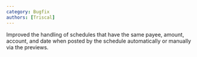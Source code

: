```yaml
---
category: Bugfix
authors: [Triscal]
---
```


Improved the handling of schedules that have the same payee, amount, account, and date when posted by the schedule automatically or manually via the previews.